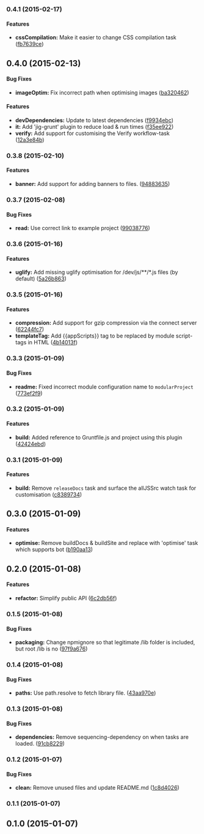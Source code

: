 ### 0.4.1 (2015-02-17)


#### Features

* **cssCompilation:** Make it easier to change CSS compilation task ([fb7639ce](http://github.com/uglow/grunt-modular-project/commit/fb7639ce3a90d226bfdbb90b9cf6516cd72da720))


## 0.4.0 (2015-02-13)


#### Bug Fixes

* **imageOptim:** Fix incorrect path when optimising images ([ba320462](http://github.com/uglow/grunt-modular-project/commit/ba320462cccc686fe99aeae168803311c01bb70f))


#### Features

* **devDependencies:** Update to latest dependencies ([f9934ebc](http://github.com/uglow/grunt-modular-project/commit/f9934ebcbb277f7871a66fdacad6fe89c46fbffb))
* **it:** Add 'jig-grunt' plugin to reduce load & run times ([f35ee922](http://github.com/uglow/grunt-modular-project/commit/f35ee922291d4aa7ae2e521a2042b9a889a314af))
* **verify:** Add support for customising the Verify workflow-task ([12a3e84b](http://github.com/uglow/grunt-modular-project/commit/12a3e84bd9ce1c081daa75755ea35837a3ce07b9))


<a name="0.3.8"></a>
### 0.3.8 (2015-02-10)


#### Features

* **banner:** Add support for adding banners to files. ([94883635](http://github.com/uglow/grunt-modular-project/commit/94883635ea89aeaa8771ad03ab29fc7f40600afb))


<a name="0.3.7"></a>
### 0.3.7 (2015-02-08)


#### Bug Fixes

* **read:** Use correct link to example project ([99038776](http://github.com/uglow/grunt-modular-project/commit/9903877624db2f9d9344b33fe90d5d1c7f41d1ee))


<a name="0.3.6"></a>
### 0.3.6 (2015-01-16)


#### Features

* **uglify:** Add missing uglify optimisation for /dev/js/**/*.js files (by default) ([5a26b863](http://github.com/uglow/grunt-modular-project/commit/5a26b8634907699db65c7cb22aa817bb4c325aee))


<a name="0.3.5"></a>
### 0.3.5 (2015-01-16)


#### Features

* **compression:** Add support for gzip compression via the connect server ([62244fc7](http://github.com/uglow/grunt-modular-project/commit/62244fc70191ba5c46dc779cf6430e01a8c5466a))
* **templateTag:** Add {{appScripts}} tag to be replaced by module script-tags in HTML ([4b14013f](http://github.com/uglow/grunt-modular-project/commit/4b14013f7ee5c19f068153af01a43cb3ebcf0e32))


<a name="0.3.3"></a>
### 0.3.3 (2015-01-09)


#### Bug Fixes

* **readme:** Fixed incorrect module configuration name to `modularProject` ([773ef2f9](http://github.com/uglow/grunt-modular-project/commit/773ef2f90683876ff1b5c061a1a96b03594683e9))


<a name="0.3.2"></a>
### 0.3.2 (2015-01-09)


#### Features

* **build:** Added reference to Gruntfile.js and project using this plugin ([42424ebd](http://github.com/uglow/grunt-modular-project/commit/42424ebdda72dc0760ba2eae4c1ad4d901a69cd2))


<a name="0.3.1"></a>
### 0.3.1 (2015-01-09)


#### Features

* **build:** Remove `releaseDocs` task and surface the allJSSrc watch task for customisation ([c8389734](http://github.com/uglow/grunt-modular-project/commit/c838973481bfd5ec3933431c0ad7ca4381f28075))


<a name="0.3.0"></a>
## 0.3.0 (2015-01-09)


#### Features

* **optimise:** Remove buildDocs & buildSite and replace with 'optimise' task which supports bot ([b190aa13](http://github.com/uglow/grunt-modular-project/commit/b190aa132adaab21769fa9e62b14b9dd00f12e69))


<a name="0.2.0"></a>
## 0.2.0 (2015-01-08)


#### Features

* **refactor:** Simplify public API ([6c2db56f](http://github.com/uglow/grunt-modular-project/commit/6c2db56f655a0fab95fea76406251062b96699f3))


<a name="0.1.5"></a>
### 0.1.5 (2015-01-08)


#### Bug Fixes

* **packaging:** Change npmignore so that legitimate /lib folder is included, but root /lib is no ([97f9a676](http://github.com/uglow/grunt-modular-project/commit/97f9a6763eb410ca666ce2795e50255a8a419308))


<a name="0.1.4"></a>
### 0.1.4 (2015-01-08)


#### Bug Fixes

* **paths:** Use path.resolve to fetch library file. ([43aa970e](http://github.com/uglow/grunt-modular-project/commit/43aa970e5dd79c4ad83b8d6d390e3418c679a8d4))


<a name="0.1.3"></a>
### 0.1.3 (2015-01-08)


#### Bug Fixes

* **dependencies:** Remove sequencing-dependency on when tasks are loaded. ([91cb8229](http://github.com/uglow/grunt-modular-project/commit/91cb8229f4df82f49c7ff3a98f62aa58c1c876b2))


<a name="0.1.2"></a>
### 0.1.2 (2015-01-07)


#### Bug Fixes

* **clean:** Remove unused files and update README.md ([1c8d4026](http://github.com/uglow/grunt-modular-project/commit/1c8d4026e03d341d075a13572eb41d6b627b870d))


<a name="0.1.1"></a>
### 0.1.1 (2015-01-07)


<a name="0.1.0"></a>
## 0.1.0 (2015-01-07)


